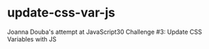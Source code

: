 # update-css-var-js
Joanna Douba's attempt at JavaScript30 Challenge #3: Update CSS Variables with JS
